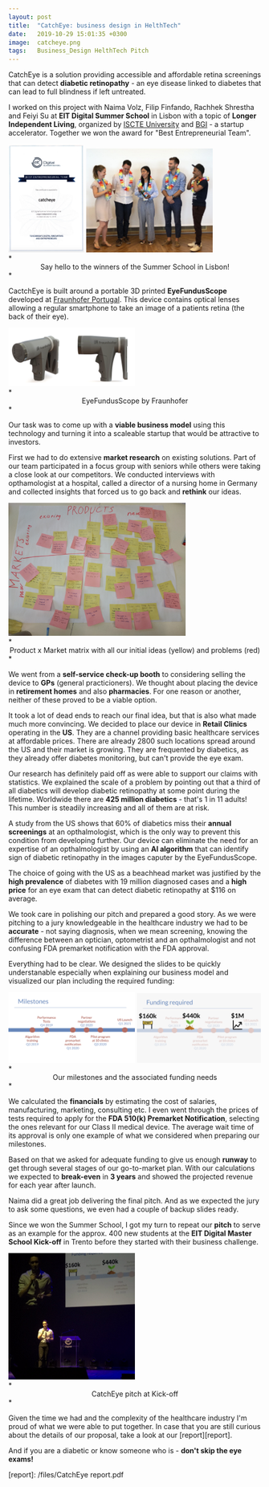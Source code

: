 ```yaml
---
layout: post
title:  "CatchEye: business design in HelthTech"
date:   2019-10-29 15:01:35 +0300
image:  catcheye.png
tags:   Business_Design HelthTech Pitch
---
```

CatchEye is a solution providing accessible and affordable retina screenings that can detect **diabetic retinopathy** - an eye disease linked to diabetes that can lead to full blindness if left untreated.

I worked on this project with Naima Volz, Filip Finfando, Rachhek Shrestha and Feiyi Su at **EIT Digital Summer School** in Lisbon with a topic of **Longer Independent Living**, organized by [ISCTE University][iscte] and [BGI][bgi] - a startup accelerator. Together we won the award for "Best Entrepreneurial Team".

<div class="wrapper">
<img src="/images/certificate.png" class="align-center" width="30%"> <img src="/images/team.jpg" class="align-center" width="50%">
</div>
*<center>Say hello to the winners of the Summer School in Lisbon!</center>*

CactchEye is built around a portable 3D printed **EyeFundusScope** developed at [Fraunhofer Portugal][fraunhofer]. This device contains optical lenses allowing a regular smartphone to take an image of a patients retina (the back of their eye).

<div class="wrapper">
<img src="/images/eyefundusscope.png" class="align-center" width="50%">
</div>
*<center>EyeFundusScope by Fraunhofer</center>*

Our task was to come up with a **viable business model** using this technology and turning it into a scaleable startup that would be attractive to investors.

First we had to do extensive **market research** on existing solutions. Part of our team participated in a focus group with seniors while others were taking a close look at our competitors. We conducted interviews with opthamologist at a hospital, called a director of a nursing home in Germany and collected insights that forced us to go back and **rethink** our ideas.

<div class="wrapper">
<img src="/images/matrix.jpg" class="align-center" width="70%">
</div>
*<center>Product x Market matrix with all our initial ideas (yellow) and problems (red)</center>*

We went from a **self-service check-up booth** to considering selling the device to **GPs** (general practicioners). We thought about placing the device in **retirement homes** and also **pharmacies**. For one reason or another, neither of these proved to be a viable option.

It took a lot of dead ends to reach our final idea, but that is also what made much more convincing. We decided to place our device in **Retail Clinics** operating in the **US**. They are a channel providing basic healthcare services at affordable prices. There are already 2800 such locations spread around the US and their market is growing. They are frequented by diabetics, as they already offer diabetes monitoring, but can't provide the eye exam.

Our research has definitely paid off as were able to support our claims with statistics. We explained the scale of a problem by pointing out that a third of all diabetics will develop diabetic retinopathy at some point during the lifetime. Worldwide there are **425 million diabetics** - that's 1 in 11 adults! This number is steadily increasing and all of them are at risk.

A study from the US shows that 60% of diabetics miss their **annual screenings** at an opthalmologist, which is the only way to prevent this condition from developing further. Our device can eliminate the need for an expertise of an opthalmologist by using an **AI algorithm** that can identify sign of diabetic retinopathy in the images caputer by the EyeFundusScope.

The choice of going with the US as a beachhead market was justified by the **high prevalence** of diabetes with 19 million diagnosed cases and a **high price** for an eye exam that can detect diabetic retinopathy at $116 on average.

We took care in polishing our pitch and prepared a good story. As we were pitching to a jury knowledgeable in the healthcare industry we had to be **accurate** - not saying diagnosis, when we mean screening, knowing the difference between an optician, optometrist and an opthalmologist and not confusing FDA premarket notification with the FDA approval.

Everything had to be clear. We designed the slides to be quickly understanable especially when explaining our business model and visualized our plan including the required funding:

<div class="wrapper">
<img src="/images/slide1.png" class="align-center" width="50%"> <img src="/images/slide2.png" class="align-center" width="49%">
</div>
*<center>Our milestones and the associated funding needs</center>*

We calculated the **financials** by estimating the cost of salaries, manufacturing, marketing, consulting etc. I even went through the prices of tests required to apply for the **FDA 510(k) Premarket Notification**, selecting the ones relevant for our Class II medical device. The average wait time of its approval is only one example of what we considered when preparing our milestones.

Based on that we asked for adequate funding to give us enough **runway** to get through several stages of our go-to-market plan. With our calculations we expected to **break-even** in **3 years** and showed the projected revenue for each year after launch.

Naima did a great job delivering the final pitch. And as we expected the jury to ask some questions, we even had a couple of backup slides ready. 

Since we won the Summer School, I got my turn to repeat our **pitch** to serve as an example for the approx. 400 new students at the **EIT Digital Master School Kick-off** in Trento before they started with their business challenge.

<div class="wrapper">
<img src="/images/kickoff.jpg" class="align-center" width="50%">
</div>
*<center>CatchEye pitch at Kick-off</center>*

Given the time we had and the complexity of the healthcare industry I'm proud of what we were able to put together.
In case that you are still curious about the details of our proposal, take a look at our [report][report].

And if you are a diabetic or know someone who is - **don't skip the eye exams!**

[fraunhofer]: https://www.aicos.fraunhofer.pt/en/home.html
[iscte]: https://www.iscte-iul.pt/
[bgi]: https://www.bgi.pt/
[report]: /files/CatchEye report.pdf
